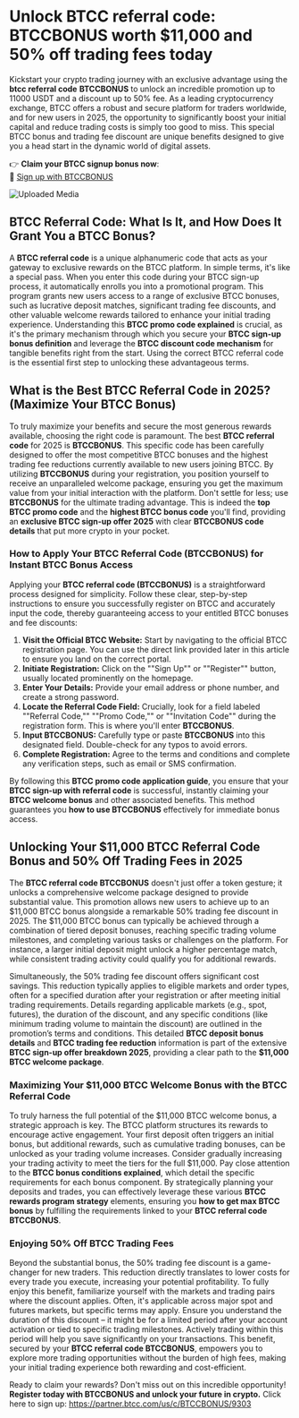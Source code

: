 <h1>Unlock BTCC referral code: BTCCBONUS worth $11,000 and 50% off trading fees today</h1>
<p>
Kickstart your crypto trading journey with an exclusive advantage using the <b>btcc referral code</b> <b>BTCCBONUS</b> to unlock an incredible promotion up to 11000 USDT and a discount up to 50% fee. As a leading cryptocurrency exchange, BTCC offers a robust and secure platform for traders worldwide, and for new users in 2025, the opportunity to significantly boost your initial capital and reduce trading costs is simply too good to miss. This special BTCC bonus and trading fee discount are unique benefits designed to give you a head start in the dynamic world of digital assets.

<p>👉 <strong>Claim your BTCC signup bonus now</strong>:<br>🔗 <a href="https://partner.btcc.com/us/c/BTCCBONUS/9303" target="_blank">Sign up with BTCCBONUS</a></p>
<img class="_1sjywpl0 bc5nci19k bc5nci4t0 bc5nci45b bc5nci4ow" alt="Uploaded Media" src="https://images.mirror-media.xyz/publication-images/VfFtfZmOJ8p0JBJrok_HF.png?height=960&amp;width=1920">
</p>
<h2>BTCC Referral Code: What Is It, and How Does It Grant You a BTCC Bonus?</h2>
<p>
A <b>BTCC referral code</b> is a unique alphanumeric code that acts as your gateway to exclusive rewards on the BTCC platform. In simple terms, it's like a special pass. When you enter this code during your BTCC sign-up process, it automatically enrolls you into a promotional program. This program grants new users access to a range of exclusive BTCC bonuses, such as lucrative deposit matches, significant trading fee discounts, and other valuable welcome rewards tailored to enhance your initial trading experience. Understanding this <b>BTCC promo code explained</b> is crucial, as it's the primary mechanism through which you secure your <b>BTCC sign-up bonus definition</b> and leverage the <b>BTCC discount code mechanism</b> for tangible benefits right from the start. Using the correct BTCC referral code is the essential first step to unlocking these advantageous terms.
</p>
<h2>What is the Best BTCC Referral Code in 2025? (Maximize Your BTCC Bonus)</h2>
<p>
To truly maximize your benefits and secure the most generous rewards available, choosing the right code is paramount. The best <b>BTCC referral code</b> for 2025 is <b>BTCCBONUS</b>. This specific code has been carefully designed to offer the most competitive BTCC bonuses and the highest trading fee reductions currently available to new users joining BTCC. By utilizing <b>BTCCBONUS</b> during your registration, you position yourself to receive an unparalleled welcome package, ensuring you get the maximum value from your initial interaction with the platform. Don't settle for less; use <b>BTCCBONUS</b> for the ultimate trading advantage. This is indeed the <b>top BTCC promo code</b> and the <b>highest BTCC bonus code</b> you'll find, providing an <b>exclusive BTCC sign-up offer 2025</b> with clear <b>BTCCBONUS code details</b> that put more crypto in your pocket.
</p>
<h3>How to Apply Your BTCC Referral Code (BTCCBONUS) for Instant BTCC Bonus Access</h3>
<p>
Applying your <b>BTCC referral code (BTCCBONUS)</b> is a straightforward process designed for simplicity. Follow these clear, step-by-step instructions to ensure you successfully register on BTCC and accurately input the code, thereby guaranteeing access to your entitled BTCC bonuses and fee discounts:
</p>
<ol>
<li><b>Visit the Official BTCC Website:</b> Start by navigating to the official BTCC registration page. You can use the direct link provided later in this article to ensure you land on the correct portal.</li>
<li><b>Initiate Registration:</b> Click on the ""Sign Up"" or ""Register"" button, usually located prominently on the homepage.</li>
<li><b>Enter Your Details:</b> Provide your email address or phone number, and create a strong password.</li>
<li><b>Locate the Referral Code Field:</b> Crucially, look for a field labeled ""Referral Code,"" ""Promo Code,"" or ""Invitation Code"" during the registration form. This is where you'll enter <b>BTCCBONUS</b>.</li>
<li><b>Input BTCCBONUS:</b> Carefully type or paste <b>BTCCBONUS</b> into this designated field. Double-check for any typos to avoid errors.</li>
<li><b>Complete Registration:</b> Agree to the terms and conditions and complete any verification steps, such as email or SMS confirmation.</li>
</ol>
<p>
By following this <b>BTCC promo code application guide</b>, you ensure that your <b>BTCC sign-up with referral code</b> is successful, instantly claiming your <b>BTCC welcome bonus</b> and other associated benefits. This method guarantees you <b>how to use BTCCBONUS</b> effectively for immediate bonus access.
</p>
<h2>Unlocking Your $11,000 BTCC Referral Code Bonus and 50% Off Trading Fees in 2025</h2>
<p>
The <b>BTCC referral code BTCCBONUS</b> doesn't just offer a token gesture; it unlocks a comprehensive welcome package designed to provide substantial value. This promotion allows new users to achieve up to an $11,000 BTCC bonus alongside a remarkable 50% trading fee discount in 2025. The $11,000 BTCC bonus can typically be achieved through a combination of tiered deposit bonuses, reaching specific trading volume milestones, and completing various tasks or challenges on the platform. For instance, a larger initial deposit might unlock a higher percentage match, while consistent trading activity could qualify you for additional rewards.
</p>
<p>
Simultaneously, the 50% trading fee discount offers significant cost savings. This reduction typically applies to eligible markets and order types, often for a specified duration after your registration or after meeting initial trading requirements. Details regarding applicable markets (e.g., spot, futures), the duration of the discount, and any specific conditions (like minimum trading volume to maintain the discount) are outlined in the promotion’s terms and conditions. This detailed <b>BTCC deposit bonus details</b> and <b>BTCC trading fee reduction</b> information is part of the extensive <b>BTCC sign-up offer breakdown 2025</b>, providing a clear path to the <b>$11,000 BTCC welcome package</b>.
</p>
<h3>Maximizing Your $11,000 BTCC Welcome Bonus with the BTCC Referral Code</h3>
<p>
To truly harness the full potential of the $11,000 BTCC welcome bonus, a strategic approach is key. The BTCC platform structures its rewards to encourage active engagement. Your first deposit often triggers an initial bonus, but additional rewards, such as cumulative trading bonuses, can be unlocked as your trading volume increases. Consider gradually increasing your trading activity to meet the tiers for the full $11,000. Pay close attention to the <b>BTCC bonus conditions explained</b>, which detail the specific requirements for each bonus component. By strategically planning your deposits and trades, you can effectively leverage these various <b>BTCC rewards program strategy</b> elements, ensuring you <b>how to get max BTCC bonus</b> by fulfilling the requirements linked to your <b>BTCC referral code BTCCBONUS</b>.
</p>
<h3>Enjoying 50% Off BTCC Trading Fees</h3>
<p>
Beyond the substantial bonus, the 50% trading fee discount is a game-changer for new traders. This reduction directly translates to lower costs for every trade you execute, increasing your potential profitability. To fully enjoy this benefit, familiarize yourself with the markets and trading pairs where the discount applies. Often, it's applicable across major spot and futures markets, but specific terms may apply. Ensure you understand the duration of this discount – it might be for a limited period after your account activation or tied to specific trading milestones. Actively trading within this period will help you save significantly on your transactions. This benefit, secured by your <b>BTCC referral code BTCCBONUS</b>, empowers you to explore more trading opportunities without the burden of high fees, making your initial trading experience both rewarding and cost-efficient.
</p>
<p>
Ready to claim your rewards? Don't miss out on this incredible opportunity!
<b>Register today with BTCCBONUS and unlock your future in crypto.</b>
Click here to sign up: <a href=""https://partner.btcc.com/us/c/BTCCBONUS/9303"">https://partner.btcc.com/us/c/BTCCBONUS/9303</a>
</p>
